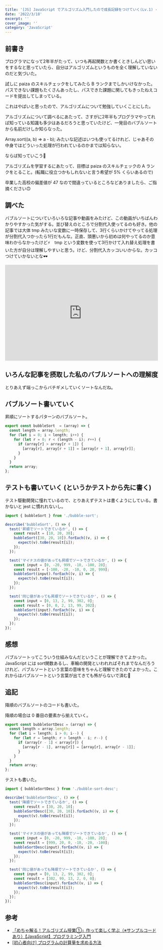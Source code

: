 ```yaml
---
title: '[JS] JavaScript でアルゴリズム入門したので成長記録をつけていく(Lv.1) - バブルソート編'
date: '2022/3/18'
excerpt: ''
cover_image: ''
category: 'JavaScript'
---
```

## 前書き

プログラマになって2年半がたって、いつも再起関数とか書くときしんどい思いをするなと思っていたら、自分はアルゴリズムというものを全く理解していないのだと気づいた。

試しに paiza のスキルチェックをしてみたら B ランクまでしかいけなかった。パスできない課題もたくさんあったし、パスできた課題に関してもきったねえコードを提出してしまっている。

これはやばいと思ったので、アルゴリズムについて勉強していくことにした。

アルゴリズムについて調べるにあたって、さすがに2年半もプログラマやってれば知っている知識も多少はあるだろうと思っていたけど、一発目のバブルソートから名前だけしか知らなった。

Array.sort((a, b) ⇒ a - b); みたいな記述はいつも使ってるけれど、じゃあその中身ではどういった処理が行われているのかまでは知らない。

ならば知っていこう💪

アルゴリズムを学習するにあたって、目標は paiza のスキルチェックの A ランクをとること。(転職に役立つかもしれないと言う希望が 5% くらいあるので)

卒業した高校の偏差値が 47 なので間違っているところなどありましたら、ご指摘ください🙃

## 調べた

バブルソートについていろいろな記事や動画をみたけど、この動画がいちばんわかりやすかった気がする。並び替えのところで分割代入使ってるのも好き。他の記事では大体 tmp みたいな変数に一時保存して、3行くらいかけてやってる処理が分割代入つかったら1行だもんな。正直、頭悪いから初めは何やってるのか意味わからなかったけど⚡️　tmp という変数を使って3行かけて入れ替え処理を書いた方が自分は理解しやすいと思う。けど、分割代入カッコいいからな。カッコつけていかないとな🕶

<iframe width="100%" height="315" src="https://www.youtube.com/embed/5hApch5oV3E" title="YouTube video player" frameborder="0" allow="accelerometer; autoplay; clipboard-write; encrypted-media; gyroscope; picture-in-picture" allowfullscreen></iframe>

## いろんな記事を摂取した私のバブルソートへの理解度

とりあえず端っこからバチギメしていくソートなんだね。

## バブルソート書いていく

昇順にソートするパターンのバブルソート。

```jsx
export const bubbleSort  = (array) => { 
  const length = array.length;
  for (let i = 0; i < length; i++) {
    for (let r = 0; r < (length - i); r++) {
      if (array[r] > array[r + 1]) {
        [array[r], array[r + 1]] = [array[r + 1], array[r]];
      }
    }
  }
  return array;
};
```

## テストも書いていく (というかテストから先に書く)

テスト駆動開発に憧れているので、とりあえずテストは書くようにしている。書かないと jest に慣れれないし。

```jsx
import { bubbleSort } from './bubble-sort';

describe('bubbleSort', () => {
  test('昇順でソートできているか', () => {
    const result = [10, 20, 30];
    bubbleSort([30, 20, 10]).forEach((v, i) => {
      expect(v).toBe(result[i]);
    });
  });

  test('マイナスの値があっても昇順でソートできているか', () => {
    const input = [0, -20, 999, -10, -100, 20];
    const result = [-100, -20, -10, 0, 20, 999];
    bubbleSort(input).forEach((v, i) => {
      expect(v).toBe(result[i]);
    });
  });

  test('同じ値があっても昇順でソートできているか', () => {
    const input = [0, 13, 2, 99, 302, 0];
    const result = [0, 0, 2, 13, 99, 302];
    bubbleSort(input).forEach((v, i) => {
      expect(v).toBe(result[i]);
    });
  });
});
```

## 感想

バブルソートってこういう仕組みなんだということが理解できてよかった。JavaScript には sort関数あるし、車輪の開発といわれればそれまでなんだろうけれど、バブルソートという言葉の意味をちゃんと理解できたのでよかった。これからはバブルソートという言葉が出てきても怖がらないで済む💪

## 追記

降順のバブルソートのコードも書いた。

降順の場合は 0 番目の要素から揃えていく。

```jsx
export const bubbleSortDesc = (array) => {
  const length = array.length;
  for (let i = length; i > 0; i--) {
    for (let r = length; r > length - i; r--) {
      if (array[r - 1] < array[r]) {
        [array[r - 1], array[r]] = [array[r], array[r - 1]];
      }
    }
  }
  return array;
};
```

テストも書いた。

```jsx
import { bubbleSortDesc } from './bubble-sort-desc';

describe('bubbleSortDesc', () => {
  test('降順でソートできているか', () => {
    const result = [30, 20, 10];
    bubbleSortDesc([30, 20, 10]).forEach((v, i) => {
      expect(v).toBe(result[i]);
    });
  });

  test('マイナスの値があっても降順でソートできているか', () => {
    const input = [0, -20, 999, -10, -100, 20];
    const result = [999, 20, 0, -10, -20, -100];
    bubbleSortDesc(input).forEach((v, i) => {
      expect(v).toBe(result[i]);
    });
  });

  test('同じ値があっても降順でソートできているか', () => {
    const input = [0, 13, 2, 99, 302, 0];
    const result = [302, 99, 13, 2, 0, 0];
    bubbleSortDesc(input).forEach((v, i) => {
      expect(v).toBe(result[i]);
    });
  });
});
```

## 参考

- [「めちゃ解る！アルゴリズム授業①」作って楽しく学ぶ（※サンプルコードあり）【JavaScript】プログラミング入門](https://www.youtube.com/watch?v=5hApch5oV3E)
- [[初心者向け] プログラムの計算量を求める方法](https://qiita.com/cotrpepe/items/1f4c38cc9d3e3a5f5e9c)